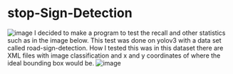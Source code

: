 # stop-Sign-Detection
![image](https://github.com/user-attachments/assets/fc1fd565-b674-4b45-9e4b-1debc754f32a)
I decided to make a program to test the recall and other statistics such as in the image below. This test was done on yolov3 with a data set called road-sign-detection. How I tested this was in this dataset there are XML files with image classification and x and y coordinates of where the ideal bounding box would be.
![image](https://github.com/user-attachments/assets/2a3b4df2-bfef-4dc5-8c61-1ee338d6d1bb)

